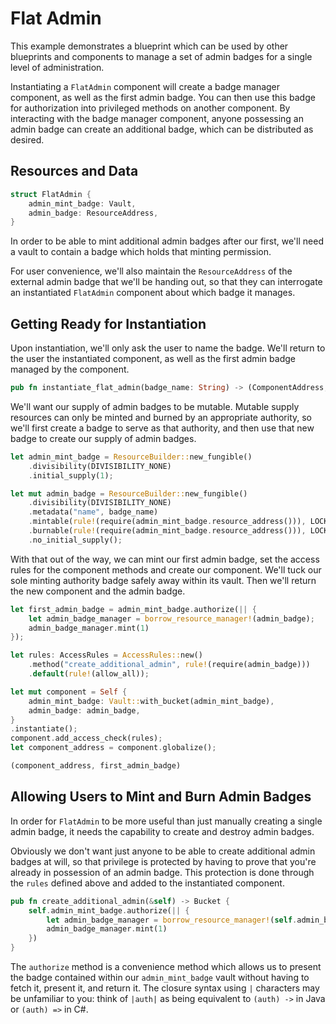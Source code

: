 # Flat Admin
This example demonstrates a blueprint which can be used by other blueprints and components to manage a set of admin badges for a single level of administration.

Instantiating a `FlatAdmin` component will create a badge manager component, as well as the first admin badge.  You can then use this badge for authorization into privileged methods on another component.  By interacting with the badge manager component, anyone possessing an admin badge can create an additional badge, which can be distributed as desired.

## Resources and Data
```rust
struct FlatAdmin {
    admin_mint_badge: Vault,
    admin_badge: ResourceAddress,
}
```

In order to be able to mint additional admin badges after our first, we'll need a vault to contain a badge which holds that minting permission.

For user convenience, we'll also maintain the `ResourceAddress` of the external admin badge that we'll be handing out, so that they can interrogate an instantiated `FlatAdmin` component about which badge it manages.

## Getting Ready for Instantiation
Upon instantiation, we'll only ask the user to name the badge.  We'll return to the user the instantiated component, as well as the first admin badge managed by the component.

```rust
pub fn instantiate_flat_admin(badge_name: String) -> (ComponentAddress, Bucket) {
```

We'll want our supply of admin badges to be mutable.  Mutable supply resources can only be minted and burned by an appropriate authority, so we'll first create a badge to serve as that authority, and then use that new badge to create our supply of admin badges.

```rust
let admin_mint_badge = ResourceBuilder::new_fungible()
    .divisibility(DIVISIBILITY_NONE)
    .initial_supply(1);

let mut admin_badge = ResourceBuilder::new_fungible()
    .divisibility(DIVISIBILITY_NONE)
    .metadata("name", badge_name)
    .mintable(rule!(require(admin_mint_badge.resource_address())), LOCKED)
    .burnable(rule!(require(admin_mint_badge.resource_address())), LOCKED)
    .no_initial_supply();
```

With that out of the way, we can mint our first admin badge, set the access rules for the component methods and create our component.  We'll tuck our sole minting authority badge safely away within its vault.  Then we'll return the new component and the admin badge.

```rust
let first_admin_badge = admin_mint_badge.authorize(|| {
    let admin_badge_manager = borrow_resource_manager!(admin_badge);
    admin_badge_manager.mint(1)
});

let rules: AccessRules = AccessRules::new()
    .method("create_additional_admin", rule!(require(admin_badge)))
    .default(rule!(allow_all));

let mut component = Self {
    admin_mint_badge: Vault::with_bucket(admin_mint_badge),
    admin_badge: admin_badge,
}
.instantiate();
component.add_access_check(rules);
let component_address = component.globalize();

(component_address, first_admin_badge)
```

## Allowing Users to Mint and Burn Admin Badges
In order for `FlatAdmin` to be more useful than just manually creating a single admin badge, it needs the capability to create and destroy admin badges.

Obviously we don't want just anyone to be able to create additional admin badges at will, so that privilege is protected by having to prove that you're already in possession of an admin badge. This protection is done through the `rules` defined above and added to the instantiated component.

```rust
pub fn create_additional_admin(&self) -> Bucket {
    self.admin_mint_badge.authorize(|| {
        let admin_badge_manager = borrow_resource_manager!(self.admin_badge);
        admin_badge_manager.mint(1)
    })
}
```

The `authorize` method is a convenience method which allows us to present the badge contained within our `admin_mint_badge` vault without having to fetch it, present it, and return it.  The closure syntax using `|` characters may be unfamiliar to you: think of `|auth|` as being equivalent to `(auth) ->` in Java or `(auth) =>` in C#.
